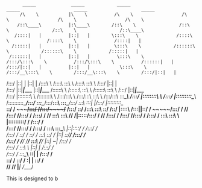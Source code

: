 
          _____             _____            _____                    _____                    _____                    _____          
         /\    \           |\    \          /\    \                  /\    \                  /\    \                  /\    \         
        /::\____\          |:\____\        /::\    \                /::\    \                /::\    \                /::\____\        
       /::::|   |          |::|   |        \:::\    \              /::::\    \              /::::\    \              /::::|   |        
      /:::::|   |          |::|   |         \:::\    \            /::::::\    \            /::::::\    \            /:::::|   |        
     /::::::|   |          |::|   |          \:::\    \          /:::/\:::\    \          /:::/\:::\    \          /::::::|   |        
    /:::/|::|   |          |::|   |           \:::\    \        /:::/__\:::\    \        /:::/__\:::\    \        /:::/|::|   |        
   /:::/ |::|   |          |::|   |           /::::\    \      /::::\   \:::\    \      /::::\   \:::\    \      /:::/ |::|   |        
  /:::/  |::|___|______    |::|___|______    /::::::\    \    /::::::\   \:::\    \    /::::::\   \:::\    \    /:::/  |::|___|______  
 /:::/   |::::::::\    \   /::::::::\    \  /:::/\:::\    \  /:::/\:::\   \:::\    \  /:::/\:::\   \:::\____\  /:::/   |::::::::\    \ 
/:::/    |:::::::::\____\ /::::::::::\____\/:::/  \:::\____\/:::/__\:::\   \:::\____\/:::/  \:::\   \:::|    |/:::/    |:::::::::\____\
\::/    / ~~~~~/:::/    //:::/~~~~/~~     /:::/    \::/    /\:::\   \:::\   \::/    /\::/   |::::\  /:::|____|\::/    / ~~~~~/:::/    /
 \/____/      /:::/    //:::/    /       /:::/    / \/____/  \:::\   \:::\   \/____/  \/____|:::::\/:::/    /  \/____/      /:::/    / 
             /:::/    //:::/    /       /:::/    /            \:::\   \:::\    \            |:::::::::/    /               /:::/    /  
            /:::/    //:::/    /       /:::/    /              \:::\   \:::\____\           |::|\::::/    /               /:::/    /   
           /:::/    / \::/    /        \::/    /                \:::\   \::/    /           |::| \::/____/               /:::/    /    
          /:::/    /   \/____/          \/____/                  \:::\   \/____/            |::|  ~|                    /:::/    /     
         /:::/    /                                               \:::\    \                |::|   |                   /:::/    /      
        /:::/    /                                                 \:::\____\               \::|   |                  /:::/    /       
        \::/    /                                                   \::/    /                \:|   |                  \::/    /        
         \/____/                                                     \/____/                  \|___|                   \/____/         
                                                                                                                                       



This is designed to b
